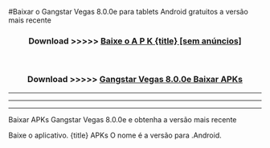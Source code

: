 #Baixar o Gangstar Vegas 8.0.0e  para tablets Android gratuitos a versão mais recente


<div align="center">
<h3>Download >>>>> <a href="https://pt-web.web.app/?pt= {title}">Baixe o A P K {title} [sem anúncios]</a></h3><br>

<h3>Download >>>>> <a href="https://pt-web.web.app/?pt= {title}">Gangstar Vegas 8.0.0e Baixar APKs</a></h3>
</div>

----------------------------------------------------------

----------------------------------------------------------

----------------------------------------------------------

Baixar APKs Gangstar Vegas 8.0.0e e obtenha a versão mais recente

Baixe o aplicativo. {title} APKs O nome é a versão para .Android.


